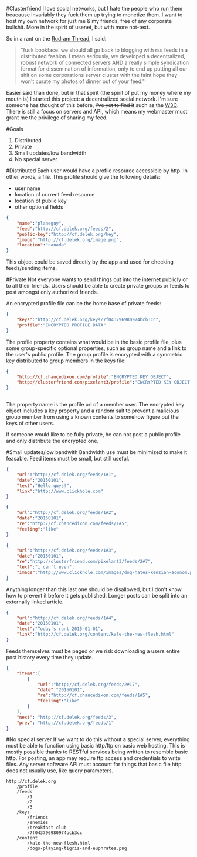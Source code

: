 #Clusterfriend
I love social networks, but I hate the people who run them beacause invariably they fuck them up trying to monetize them. I want to host my own network for just me & my friends, free of any corporate bullshit. More in the spirit of usenet, but with more not-text.

So in a rant on the [Rudram Thread](https://www.facebook.com/chris.rudram/posts/10153870108165247), I said:

>"fuck bookface. we should all go back to blogging with rss feeds in a distributed fashion. I mean seriously, we developed a decentralized, robust network of connected servers AND a really simple syndication format for dissemination of information, only to end up putting all our shit on some corporations server cluster with the faint hope they won't curate my photos of dinner out of your feed."

Easier said than done, but in that spirit (the spirit of put my money where my mouth is) I started this project: a decentralized social network. I'm sure someone has thought of this before, <del>I've yet to find it</del> such as the [W3C](http://www.w3.org/Social/WG). There is still a focus on servers and API, which means my webmaster must grant me the privilege of sharing my feed.

#Goals
1. Distributed
3. Private
2. Small updates/low bandwidth
2. No special server

#Distributed
Each user would have a profile resource accessible by http. In other words, a file. This profile should give the following details:
- user name
- location of current feed resource
- location of public key
- other optional fields
```json
{
    "name":"planeguy",
    "feed":"http://cf.delek.org/feeds/2",
    "public-key":"http://cf.delek.org/key",
    "image":"http://cf.delek.org/image.png",
    "location":"canada"
}
```
This object could be saved directly by the app and used for checking feeds/sending items.

#Private
Not everyone wants to send things out into the internet publicly or to all their friends. Users should be able to create private groups or feeds to post amongst only authorized friends.

An encrypted profile file can be the home base of private feeds:
```json
{
    "keys":"http://cf.delek.org/keys/7f043796980974bcb3cc",
    "profile":"ENCRYPTED PROFILE DATA"
}
```
The profile property contains what would be in the basic profile file, plus some group-specific optional properties, such as group name and a link to the user's public profile. The group profile is encrypted with a symmetric key distributed to group members in the keys file:
```json
{
    "http://cf.chancedixon.com/profile":"ENCRYPTED KEY OBJECT",
    "http://clusterfriend.com/pixelant3/profile":"ENCRYPTED KEY OBJECT"
}
    
```
The property name is the profile url of a member user. The encrypted key object includes a key property and a random salt to prevent a malicious group member from using a known contents to somehow figure out the keys of other users.

If someone would like to be fully private, he can not post a public profile and only distribute the encrypted one.   
 
#Small updates/low bandwith
Bandwidth use must be minimized to make it feasable. Feed items must be small, but still useful.
```json
{
    "url":"http://cf.delek.org/feeds/1#1",
    "date":"20150101",
    "text":"Hello guys!",
    "link":"http://www.clickhole.com"
}
```
```json
{
    "url":"http://cf.delek.org/feeds/1#2",
    "date":"20150101",
    "re":"http://cf.chancedixon.com/feeds/1#5",
    "feeling":"like"
}
```
```json
{
    "url":"http://cf.delek.org/feeds/1#3",
    "date":"20150101",
    "re":"http://clusterfriend.com/pixelant3/feeds/2#7",
    "text":"i can't even",
    "image":"http://www.clickhole.com/images/dog-hates-kenzian-econom.png"
}
```
Anything longer than this last one should be disallowed, but I don't know how to prevent it before it gets published. Longer posts can be split into an externally linked article.
```json
{
    "url":"http://cf.delek.org/feeds/1#4",
    "date":"20150101",
    "text":"Today's rant 2015-01-01",
    "link":"http://cf.delek.org/content/kale-the-new-flesh.html"
}
```
Feeds themselves must be paged or we risk downloading a users entire post history every time they update.
```json
{
    "items":[
        {
            "url":"http://cf.delek.org/feeds/2#17",
            "date":"20150101",
            "re":"http://cf.chancedixon.com/feeds/1#5",
            "feeling":"like"
        }
    ],
    "next": "http://cf.delek.org/feeds/3",
    "prev": "http://cf.delek.org/feeds/1"
}
```
#No special server
If we want to do this without a special server, everything must be able to function using basic http/ftp on basic web hosting. This is mostly possible thanks to RESTful services being written to resemble basic http. For posting, an app may require ftp access and credentials to write files. Any server software API must account for things that basic file http does not usually use, like query parameters.
```
http://cf.delek.org
    /profile
    /feeds
        /1
        /2
        /3
    /keys
        /friends
        /enemies
        /breakfast-club
        /7f043796980974bcb3cc 
    /content
        /kale-the-new-flesh.html
        /dogs-playing-tigris-and-euphrates.png
```
